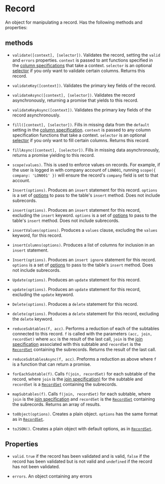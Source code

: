 # Record

An object for manipulating a record. Has the following methods and properties:

## methods

* `validate([context], [selector])`. Validates the record, setting the `valid` and `errors` properties. `context` is passed to ant functions specified in the [column specifications](./column-spec.md)
that take a context. `selector` is an optional [selector](./selector.md) if you only want to validate certain columns. Returns this record.

* `validateKey([context])`. Validates the primary key fields of the record.

* `validateAsync([context], [selector])`. Validates the record asynchronously, returning a promise that yields to this record.

* `validateKeyAsync([context])`. Validates the primary key fields of the record asynchronously.

* `fill([context], [selector])`. Fills in missing data from the `default` setting in the [column specification](./column-spec.md). `context` is passed to any column specification functions that
take a context. `selector` is an optional [selector](./selector.md) if you only want to fill certain columns. Returns this record.

* `fillAsync([context], [selector])`. Fills in missing data asynchronously, returns a promise yielding to this record.

* `scope(values)`. This is used to enforce values on records. For example, if the user is logged in with company account of `LON001`, running `scope({ company: 'LON001' })` will ensure the record's
`company` field is set to that account.

* `Insert(options)`. Produces an `insert` statement for this record. `options` is a set of [options](./table-options.md) to pass to the table's `insert` method. Does not include subrecords.

* `insert(options)`. Produces an `insert` statement for this record, excluding the `insert` keyword. `options` is a set of [options](./table-options.md) to pass to the table's `insert` method.
Does not include subrecords.

* `insertValues(options)`. Produces a `values` clause, excluding the `values` keyword, for this record.

* `insertColumns(options)`. Produces a list of columns for inclusion in an `insert` statement.

* `Insert(options)`. Produces an `insert ignore` statement for this record. `options` is a set of [options](./table-options.md) to pass to the table's `insert` method. Does not include subrecords.

* `Update(options)`. Produces an `update` statement for this record.

* `update(options)`. Produces an `update` statement for this record, excluding the `update` keyword.

* `Delete(options)`. Produces a `delete` statement for this record.

* `delete(options)`. Produces a `delete` statement for this record, excluding the `delete` keyword.

* `reduceSubtables(f, acc)`. Performs a reduction of each of the subtables connected to this record. `f` is called with the parameters `(acc, join, recordSet)` where `acc` is the result
of the last call, `join` is the [join specification](./join-spec.md) associated with this subtable and `recordSet` is the [`RecordSet`](./record-set) containing the subrecords.
Returns the result of the last call.

* `reduceSubtablesAsync(f, acc)`. Preforms a reduction as above where `f` is a function that can return a promise.

* `forEachSubtable(f)`. Calls `f(join, recordSet)` for each subtable of the record, where `join` is the [join specification)](./join-spec.md) for the subtable and `recordSet` is a
[`RecordSet`](./record-set.md) containing the subrecords.

* `mapSubtables(f)`. Calls `f(join, recordSet)` for each subtable, where `join` is the [join specification](./join-spec.md) and `recordSet` is the [`RecordSet`](./record-set.md)
containing the subrecords. Returns an array of results.

* `toObject(options)`. Creates a plain object. `options` has the same format as in [`RecordSet`](./record-set.md).

* `toJSON()`. Creates a plain object with default options, as in [`RecordSet`](./record-set.md).

## Properties

* `valid`. `true` if the record has been validated and is valid, `false` if the record has been validated but is not valid and `undefined` if the record has not been validated.

* `errors`. An object containing any errors
